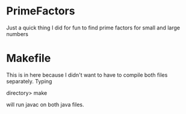 # PrimeFactors
Just a quick thing I did for fun to find prime factors for small and large numbers
# Makefile
This is in here because I didn't want to have to compile both files separately. Typing

directory> make

will run javac on both java files.
